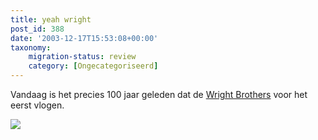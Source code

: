 ```yaml
---
title: yeah wright
post_id: 388
date: '2003-12-17T15:53:08+00:00'
taxonomy:
    migration-status: review
    category: [Ongecategoriseerd]
---
```

Vandaag is het precies 100 jaar geleden dat de [Wright Brothers](http://www.google.nl/search?q=wright+brothers) voor het eerst vlogen.

[![](/wp/wp-content/uploads/2018/07/doodle-flight-300x150.jpg)](https://www.google.com/doodles/100th-anniversary-of-flight)